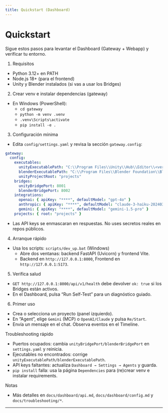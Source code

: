 ```yaml
---
title: Quickstart (Dashboard)
---
```


# Quickstart

Sigue estos pasos para levantar el Dashboard (Gateway + Webapp) y verificar tu entorno.

1) Requisitos
- Python 3.12+ en PATH
- Node.js 18+ (para el frontend)
- Unity y Blender instalados (si vas a usar los Bridges)

2) Crear venv e instalar dependencias (gateway)
- En Windows (PowerShell):
  - `cd gateway`
  - `python -m venv .venv`
  - `.venv\Scripts\activate`
  - `pip install -e .`

3) Configuración mínima
- Edita `config/settings.yaml` y revisa la sección `gateway.config`:
```yaml
gateway:
  config:
    executables:
      unityExecutablePath: "C:\\Program Files\\Unity\\Hub\\Editor\\<version>\\Editor\\Unity.exe"
      blenderExecutablePath: "C:\\Program Files\\Blender Foundation\\Blender 4.1\\blender.exe"
      unityProjectRoot: "projects"
    bridges:
      unityBridgePort: 8001
      blenderBridgePort: 8002
    integrations:
      openai: { apiKey: "****", defaultModel: "gpt-4o" }
      anthropic: { apiKey: "****", defaultModel: "claude-3-haiku-20240307" }
      gemini: { apiKey: "****", defaultModel: "gemini-1.5-pro" }
    projects: { root: "projects" }
```
- Las API keys se enmascaran en respuestas. No uses secretos reales en repos públicos.

4) Arranque rápido
- Usa los scripts: `scripts/dev_up.bat` (Windows)
  - Abre dos ventanas: backend FastAPI (Uvicorn) y frontend Vite.
  - Backend en `http://127.0.0.1:8000`, Frontend en `http://127.0.0.1:5173`.

5) Verifica salud
- `GET http://127.0.0.1:8000/api/v1/health` debe devolver `ok: true` si los Bridges están activos.
- En el Dashboard, pulsa “Run Self-Test” para un diagnóstico guiado.

6) Primer uso
- Crea o selecciona un proyecto (panel izquierdo).
- En “Agent”, elige `Gemini` (MCP) o `OpenAI/Claude` y pulsa `Re/Start`.
- Envía un mensaje en el chat. Observa eventos en el Timeline.

Troubleshooting rápido
- Puertos ocupados: cambia `unityBridgePort/blenderBridgePort` en `settings.yaml` y reinicia.
- Ejecutables no encontrados: corrige `unityExecutablePath/blenderExecutablePath`.
- API keys faltantes: actualiza `Dashboard → Settings → Agents` y guarda.
- `pip install` falla: usa la página `Dependencies` para (re)crear venv e instalar requirements.

Notas
- Más detalles en `docs/dashboard/api.md`, `docs/dashboard/config.md` y `docs/troubleshooting/*`.
---
